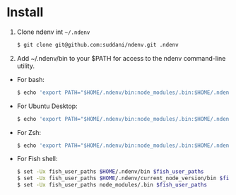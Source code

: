 # Install

1. Clone ndenv int ```~/.ndenv```
    ~~~ sh
    $ git clone git@github.com:suddani/ndenv.git .ndenv
    ~~~

2. Add ~/.ndenv/bin to your $PATH for access to the ndenv command-line utility.

  * For bash:
    ~~~ sh
    $ echo 'export PATH="$HOME/.ndenv/bin:node_modules/.bin:$HOME/.ndenv/current_node_version/bin:$PATH"' >> ~/.bash_profile
    ~~~
  * For Ubuntu Desktop:
    ~~~ sh
    $ echo 'export PATH="$HOME/.ndenv/bin:node_modules/.bin:$HOME/.ndenv/current_node_version/bin:$PATH"' >> ~/.bashrc
    ~~~
  * For Zsh:
    ~~~ sh
    $ echo 'export PATH="$HOME/.ndenv/bin:node_modules/.bin:$HOME/.ndenv/current_node_version/bin:$PATH"' >> ~/.zshrc
    ~~~
  * For Fish shell:
    ~~~ sh
    $ set -Ux fish_user_paths $HOME/.ndenv/bin $fish_user_paths
    $ set -Ux fish_user_paths $HOME/.ndenv/current_node_version/bin $fish_user_paths
    $ set -Ux fish_user_paths node_modules/.bin $fish_user_paths
    ~~~

